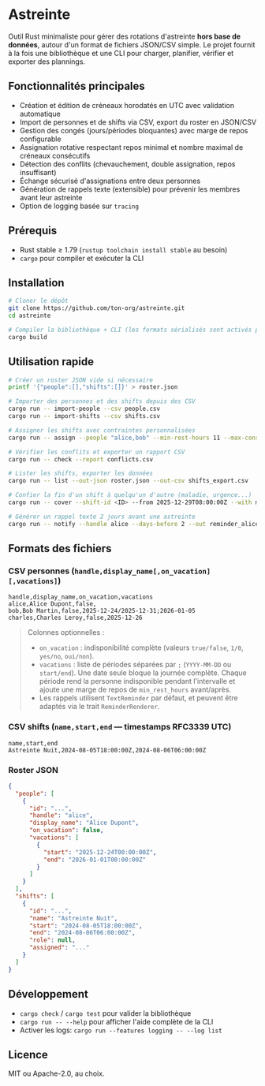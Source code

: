 # Astreinte

Outil Rust minimaliste pour gérer des rotations d'astreinte **hors base de données**, autour d'un format de fichiers JSON/CSV simple. Le projet fournit à la fois une bibliothèque et une CLI pour charger, planifier, vérifier et exporter des plannings.

## Fonctionnalités principales
- Création et édition de créneaux horodatés en UTC avec validation automatique
- Import de personnes et de shifts via CSV, export du roster en JSON/CSV
- Gestion des congés (jours/périodes bloquantes) avec marge de repos configurable
- Assignation rotative respectant repos minimal et nombre maximal de créneaux consécutifs
- Détection des conflits (chevauchement, double assignation, repos insuffisant)
- Échange sécurisé d'assignations entre deux personnes
- Génération de rappels texte (extensible) pour prévenir les membres avant leur astreinte
- Option de logging basée sur `tracing`

## Prérequis
- Rust stable ≥ 1.79 (`rustup toolchain install stable` au besoin)
- `cargo` pour compiler et exécuter la CLI

## Installation
```sh
# Cloner le dépôt
git clone https://github.com/ton-org/astreinte.git
cd astreinte

# Compiler la bibliothèque + CLI (les formats sérialisés sont activés par défaut)
cargo build
```

## Utilisation rapide
```sh
# Créer un roster JSON vide si nécessaire
printf '{"people":[],"shifts":[]}' > roster.json

# Importer des personnes et des shifts depuis des CSV
cargo run -- import-people --csv people.csv
cargo run -- import-shifts --csv shifts.csv

# Assigner les shifts avec contraintes personnalisées
cargo run -- assign --people "alice,bob" --min-rest-hours 11 --max-consecutive-shifts 3

# Vérifier les conflits et exporter un rapport CSV
cargo run -- check --report conflicts.csv

# Lister les shifts, exporter les données
cargo run -- list --out-json roster.json --out-csv shifts_export.csv

# Confier la fin d'un shift à quelqu'un d'autre (maladie, urgence...)
cargo run -- cover --shift-id <ID> --from 2025-12-29T08:00:00Z --with maxime

# Générer un rappel texte 2 jours avant une astreinte
cargo run -- notify --handle alice --days-before 2 --out reminder_alice.txt
```

## Formats des fichiers
### CSV personnes (`handle,display_name[,on_vacation][,vacations]`)
```csv
handle,display_name,on_vacation,vacations
alice,Alice Dupont,false,
bob,Bob Martin,false,2025-12-24/2025-12-31;2026-01-05
charles,Charles Leroy,false,2025-12-26
```

> Colonnes optionnelles :
> - `on_vacation` : indisponibilité complète (valeurs `true/false`, `1/0`, `yes/no`, `oui/non`).
> - `vacations` : liste de périodes séparées par `;` (`YYYY-MM-DD` ou `start/end`). Une date seule bloque la journée complète.
>   Chaque période rend la personne indisponible pendant l'intervalle et ajoute une marge de repos de `min_rest_hours` avant/après.
> - Les rappels utilisent `TextReminder` par défaut, et peuvent être adaptés via le trait `ReminderRenderer`.

### CSV shifts (`name,start,end` — timestamps RFC3339 UTC)
```csv
name,start,end
Astreinte Nuit,2024-08-05T18:00:00Z,2024-08-06T06:00:00Z
```

### Roster JSON
```json
{
  "people": [
    {
      "id": "...",
      "handle": "alice",
      "display_name": "Alice Dupont",
      "on_vacation": false,
      "vacations": [
        {
          "start": "2025-12-24T00:00:00Z",
          "end": "2026-01-01T00:00:00Z"
        }
      ]
    }
  ],
  "shifts": [
    {
      "id": "...",
      "name": "Astreinte Nuit",
      "start": "2024-08-05T18:00:00Z",
      "end": "2024-08-06T06:00:00Z",
      "role": null,
      "assigned": "..."
    }
  ]
}
```

## Développement
- `cargo check` / `cargo test` pour valider la bibliothèque
- `cargo run -- --help` pour afficher l'aide complète de la CLI
- Activer les logs: `cargo run --features logging -- --log list`

## Licence
MIT ou Apache-2.0, au choix.
